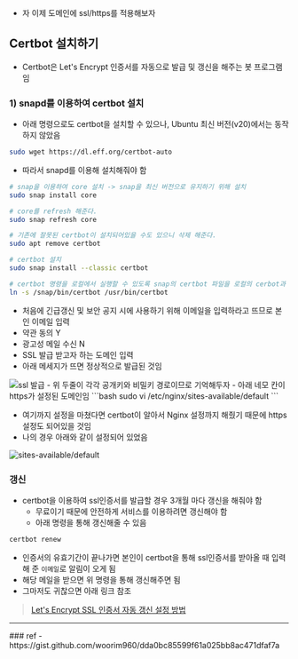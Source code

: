 - 자 이제 도메인에 ssl/https를 적용해보자

## Certbot 설치하기
- Certbot은 Let's Encrypt 인증서를 자동으로 발급 및 갱신을 해주는 봇 프로그램임

### 1) snapd를 이용하여 certbot 설치
- 아래 명령으로도 certbot을 설치할 수 있으나, Ubuntu 최신 버전(v20)에서는 동작하지 않았음
```bash
sudo wget https://dl.eff.org/certbot-auto
```

- 따라서 snapd를 이용해 설치해줘야 함
```bash
# snap을 이용하여 core 설치 -> snap을 최신 버전으로 유지하기 위해 설치
sudo snap install core

# core를 refresh 해준다.
sudo snap refresh core

# 기존에 잘못된 certbot이 설치되어있을 수도 있으니 삭제 해준다.
sudo apt remove certbot

# certbot 설치
sudo snap install --classic certbot

# certbot 명령을 로컬에서 실행할 수 있도록 snap의 certbot 파일을 로컬의 cerbot과 링크(연결) 시켜준다. -s 옵션은 심볼릭링크를 하겠다는 것.
ln -s /snap/bin/certbot /usr/bin/certbot
```

- 처음에 긴급갱신 및 보안 공지 시에 사용하기 위해 이메일을 입력하라고 뜨므로 본인 이메일 입력
- 약관 동의 Y
- 광고성 메일 수신 N
- SSL 발급 받고자 하는 도메인 입력
- 아래 메세지가 뜨면 정상적으로 발급된 것임
<img src="https://user-images.githubusercontent.com/77138259/231111451-92c73519-f258-415a-875a-831dd40be8f1.png" alt="ssl 발급" />
- 위 두줄이 각각 공개키와 비밀키 경로이므로 기억해두자
- 아래 네모 칸이 https가 설정된 도메인임
```bash
sudo vi /etc/nginx/sites-available/default
```

- 여기까지 설정을 마쳤다면 certbot이 알아서 Nginx 설정까지 해줬기 때문에 https 설정도 되어있을 것임
- 나의 경우 아래와 같이 설정되어 있었음
<img src="https://user-images.githubusercontent.com/77138259/231115025-0ffdac56-fce5-4945-803e-5b0d66c0e62e.png" alt="sites-available/default" />

### 갱신
- certbot을 이용하여 ssl인증서를 발급할 경우 3개월 마다 갱신을 해줘야 함
	- 무료이기 때문에 안전하게 서비스를 이용하려면 갱신해야 함
	- 아래 명령을 통해 갱신해줄 수 있음
```bash
certbot renew
```
- 인증서의 유효기간이 끝나가면 본인이 certbot을 통해 ssl인증서를 받아올 때 입력해 준 `이메일`로 알림이 오게 됨
- 해당 메일을 받으면 위 명령을 통해 갱신해주면 됨
- 그마저도 귀찮으면 아래 링크 참조
> [Let's Encrypt SSL 인증서 자동 갱신 설정 방법](https://devlog.jwgo.kr/2019/04/16/how-to-lets-encrypt-ssl-renew/)


<hr>
### ref
- https://gist.github.com/woorim960/dda0bc85599f61a025bb8ac471dfaf7a
